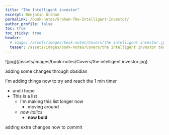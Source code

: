```yaml
---
title: "The Intelligent investor"
excerpt: Benjamin Graham
permalink: /book-notes/Graham-The-Intelligent-Investor/
author_profile: false
toc: true
toc_sticky: true
header:
  # image: /assets/images/book-notes/Covers/the intelligent investor.jpg
  teaser: /assets/images/book-notes/Covers/the intelligent investor teaser.png
---
```


![jpg](/assets/images/book-notes/Covers/the intelligent investor.jpg)

adding some changes through obsidian 

I'm adding things now
to try and reach the 1 min timer
- and i hope 
- This is a list
	- I'm making this list longer now
		- moving around
	- *now italics*
		- **now bold**


adding extra changes now to commit